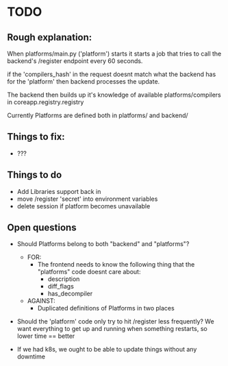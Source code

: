 # TODO


## Rough explanation:


When platforms/main.py ('platform') starts it starts a job that tries to call the backend's /register endpoint every 60 seconds.

if the 'compilers_hash' in the request doesnt match what the backend has for the 'platform' then backend processes the update.

The backend then builds up it's knowledge of available platforms/compilers in coreapp.registry.registry

Currently Platforms are defined both in platforms/ and backend/

## Things to fix:

- ???


## Things to do

- Add Libraries support back in
- move /register 'secret' into environment variables
- delete session if platform becomes unavailable

## Open questions
- Should Platforms belong to both "backend" and "platforms"?
  - FOR:
    - The frontend needs to know the following thing that the "platforms" code doesnt care about:
      - description
      - diff_flags
      - has_decompiler
  - AGAINST:
    - Duplicated definitions of Platforms in two places

- Should the 'platform' code only try to hit /register less frequently? We want everything to get up and running when something restarts, so lower time == better
- If we had k8s, we ought to be able to update things without any downtime
